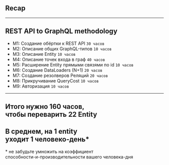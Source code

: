 ## Recap

-----

## REST API to GraphQL methodology

- <span class="fragment">M1: Создание обёртки к REST API `30 часов`</span>
- <span class="fragment">M2: Описание общих GraphQL-типов `10 часов`</span>
- <span class="fragment">M3: Описание Entity `10 часов`</span>
- <span class="fragment">M4: Описание точек входа в граф `40 часов`</span>
- <span class="fragment">M5: Расширение Entity прямыми связями по id `10 часов`</span>
- <span class="fragment">M6: Создание DataLoaders (N+1) `20 часов`</span>
- <span class="fragment">M7: Создание резолверов Реляций `20 часов`</span>
- <span class="fragment">M8: Прикручивание QueryCost `10 часов`</span>
- <span class="fragment">M9: Авторизация `10 часов`</span>

-----

## Итого нужно 160 часов, <br/> чтобы переварить 22 Еntity

## В среднем, на 1 entity<br/> уходит 1 человеко-день* <!-- .element: class="fragment green" -->

<span class="fragment gray">* не забудьте умножить на коэффициент<br/> способности-и-производительности вашего человека-дня</span>
